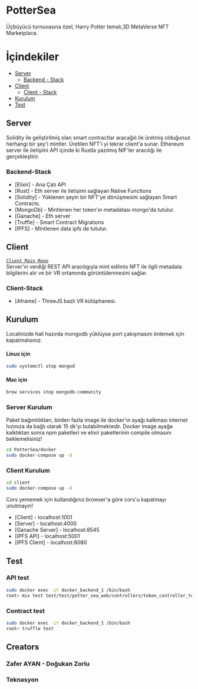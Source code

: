 # PotterSea

Üçbüyücü turnuvasına özel, Harry Potter temalı,3D MetaVerse NFT Marketplace.



# İçindekiler

- [Server](#server)
  - [Backend - Stack](#backend-stack)
- [Client](#client)
  - [Client - Stack](#client-stack)
- [Kurulum](#kurulum)
- [Test](#test)

## Server

Solidity ile geliştirilmiş olan smart contractlar aracağılı ile üretmiş olduğunuz herhangi bir şey'i mintler. Üretilen NFT'i yi tekrar client'a sunar. Ethereum server ile iletişimi API içinde ki Rustla yazılmış NIF'ler aracılığı ile gerçekleştirir.

### Backend-Stack

- [Elixir] - Ana Çatı API
- [Rust] - Eth server ile iletişimi sağlayan Native Functions
- [Solidity] - Yüklenen şeyin bir NFT'ye dönüşmesini sağlayan Smart Contracts.
- [MongoDb] - Mintlenen her token'ın metadatası mongo'da tutulur.
- [Ganache] - Eth server
- [Truffle] - Smart Contract Migrations
- [IPFS] - Mintlenen data ipfs de tutulur.

## Client

[`Client Main Repo`](https://github.com/ozcanzaferayan/meta-nft-vr-client)  
Server'ın verdiği REST API aracılıgıyla mint edilmis NFT ile ilgili metadata bilgilerini alır ve bir VR ortamında görüntülenmesini sağlar.

### Client-Stack

- [Aframe] - ThreeJS bazlı VR kütüphanesi.

## Kurulum

Localinizde hali hazırda mongodb yüklüyse port çakışmasını önlemek için kapatmalısınız.

#### Linux için

```sh
sudo systemctl stop mongod
```

#### Mac için

```sh
brew services stop mongodb-community
```

### Server Kurulum

Paket bağımlılıkları, birden fazla image ile docker'ın ayağı kalkması internet hızınıza da bağlı olarak 15 dk'yı bulabilmektedir.
Docker image ayağa kalktıktan sonra npm paketleri ve elixir paketlerinin compile olmasını beklemelisiniz!

```sh
cd PotterSea/docker
sudo docker-compose up -d
```

### Client Kurulum

```sh
cd client
sudo docker-compose up -d
```

Cors yememek için kullandığınız browser'a göre cors'u kapatmayı unutmayın!

- [Client] - localhost:1001
- [Server] - localhost:4000
- [Ganache Server] - localhost:8545
- [IPFS API] - localhost:5001
- [IPFS Client] - localhost:8080

## Test

### API test

```sh
sudo docker exec -it docker_backend_1 /bin/bash
root> mix test test/test/potter_sea_web/controllers/token_controller_test.exs
```

### Contract test

```sh
sudo docker exec -it docker_backend_1 /bin/bash
root> truffle test
```

## Creators

### Zafer AYAN - Doğukan Zorlu

### Teknasyon
